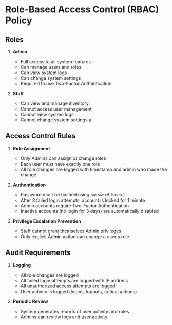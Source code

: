 # Role-Based Access Control (RBAC) Policy

## Roles

1. **Admin**
   - Full access to all system features
   - Can manage users and roles
   - Can view system logs
   - Can change system settings
   - Required to use Two-Factor Authentication

2. **Staff**
   - Can view and manage inventory
   - Cannot access user management
   - Cannot view system logs
   - Cannot change system settings
a
## Access Control Rules

1. **Role Assignment**
   - Only Admins can assign or change roles
   - Each user must have exactly one role
   - All role changes are logged with timestamp and admin who made the change

2. **Authentication**
   - Password must be hashed using `password_hash()`
   - After 3 failed login attempts, account is locked for 1 minute
   - Admin accounts require Two-Factor Authentication
   - Inactive accounts (no login for 3 days) are automatically disabled

3. **Privilege Escalation Prevention**
   - Staff cannot grant themselves Admin privileges
   - Only explicit Admin action can change a user's role

## Audit Requirements

1. **Logging**
   - All role changes are logged
   - All failed login attempts are logged with IP address
   - All unauthorized access attempts are logged
   - User activity is logged (logins, logouts, critical actions)

2. **Periodic Review**
   - System generates reports of user activity and roles
   - Admins can review logs and user activity